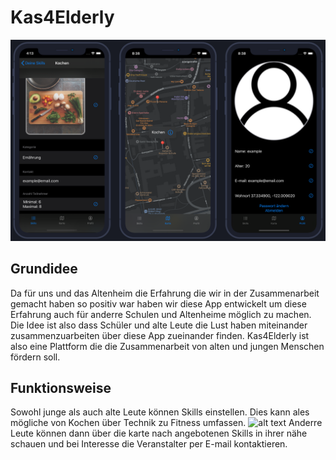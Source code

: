 # Kas4Elderly
![alt text](MockUP.png)
## Grundidee
Da für uns und das Altenheim die Erfahrung die wir in der Zusammenarbeit gemacht haben so positiv war haben wir diese App entwickelt um diese Erfahrung auch für anderre Schulen und Altenheime möglich zu machen. Die Idee ist also dass Schüler und alte Leute die Lust haben miteinander zusammenzuarbeiten über diese App zueinander finden.
Kas4Elderly ist also eine Plattform die die Zusammenarbeit von alten und jungen Menschen fördern soll.

## Funktionsweise
Sowohl junge als auch alte Leute können Skills einstellen. Dies kann ales mögliche von Kochen über Technik zu Fitness umfassen. 
![alt text](MockUp1.png,MockUp2.png)
Anderre Leute können dann über die karte nach angebotenen Skills in ihrer nähe schauen und bei Interesse die Veranstalter per E-mail kontaktieren. 

